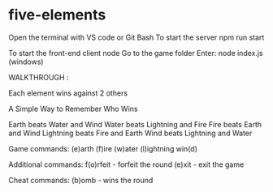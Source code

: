 # five-elements

Open the terminal with VS code or Git Bash
To start the server npm run start

To start the front-end client node
Go to the game folder
Enter: node index.js (windows)

WALKTHROUGH :

Each element wins against 2 others

A Simple Way to Remember Who Wins

Earth beats Water and Wind
Water beats Lightning and Fire
Fire beats Earth and Wind
Lightning beats Fire and Earth
Wind beats Lightning and Water

Game commands:
(e)arth
(f)ire
(w)ater
(l)ightning
win(d)

Additional commands:
f(o)rfeit - forfeit the round
(e)xit - exit the game

Cheat commands:
(b)omb - wins the round
